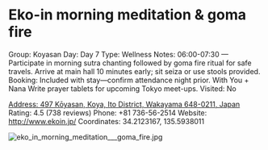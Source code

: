 # Eko-in morning meditation & goma fire

Group: Koyasan
Day: Day 7
Type: Wellness
Notes: 06:00-07:30 — Participate in morning sutra chanting followed by goma fire ritual for safe travels. Arrive at main hall 10 minutes early; sit seiza or use stools provided. Booking: Included with stay—confirm attendance night prior. With You + Nana Write prayer tablets for upcoming Tokyo meet-ups.
Visited: No

[Address: 497 Kōyasan, Koya, Ito District, Wakayama 648-0211, Japan](https://maps.google.com/?cid=17557195955039242223)
Rating: 4.5 (738 reviews)
Phone: +81 736-56-2514
Website: http://www.ekoin.jp/
Coordinates: 34.2123167, 135.5938011

![eko_in_morning_meditation___goma_fire.jpg](Eko-in%20morning%20meditation%20-%20goma%20fire%20ekoinmorning01efc5c422/eko_in_morning_meditation___goma_fire.jpg)

